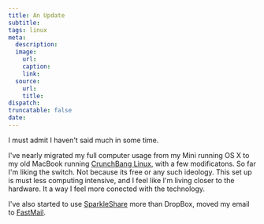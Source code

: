```yaml
---
title: An Update
subtitle:
tags: linux
meta:
  description:
  image:
    url:
    caption:
    link:
  source:
    url:
    title:
dispatch:
truncatable: false
date:
---
```


I must admit I haven't said much in some time.

I've nearly migrated my full computer usage from my Mini running OS X to my old MacBook running [CrunchBang Linux][1], with a few modificatons. So far I'm liking the switch. Not because its free or any such ideology. This set up is must less computing intensive, and I feel like I'm living closer to the hardware. It a way I feel more conected with the technology.

I've also started to use [SparkleShare][2] more than DropBox, moved my email to [FastMail][3].

[1]: http://crunchbang.org/
[2]: http://sparkleshare.org/
[3]: https://www.fastmail.fm

